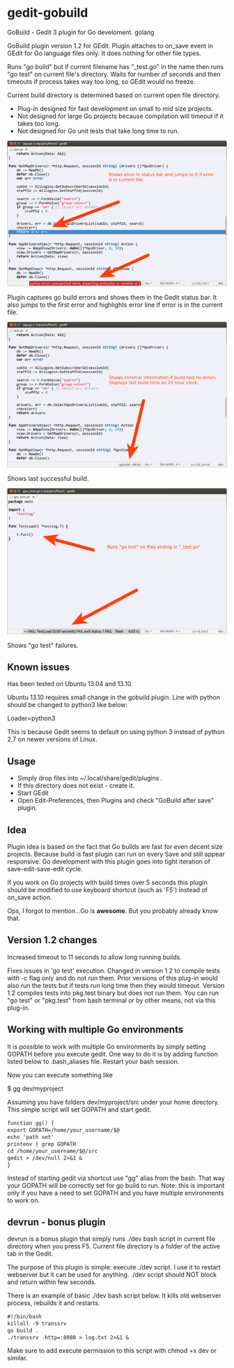 gedit-gobuild
=============

GoBuild - Gedit 3 plugin for Go develoment. golang 

GoBuild plugin version 1.2 for GEdit. Plugin attaches to on_save event
in GEdit for Go language files only. It does nothing for other file types.

Runs "go build" but if current filename has "_test.go" in the name 
then runs "go test" on current file's directory. Waits for number of seconds 
and then timeouts if process takes way too long, so GEdit would no freeze.

Current build directory is determined based on current open file directory.

 * Plug-in designed for fast development on small to mid size projects.
 * Not designed for large Go projects because compilation will timeout if it 
takes too long.
 * Not designed for Go unit tests that take long time to run.

![screen1](gobuildscreen1.png)

Plugin captures go build errors and shows them in the Gedit status bar.
It also jumps to the first error and highlights error line if error is in 
the current file.

![screen2](gobuildscreen2.png)

Shows last successful build.

![screen3](gobuildscreen3.png)

Shows "go test" failures.

Known issues 
------------

Has been tested on Ubuntu 13.04 and 13.10.

Ubuntu 13.10 requires small change in the gobuild.plugin.
Line with python should be changed to python3 like below:

Loader=python3

This is because Gedit seems to default on using python 3 instead of 
python 2.7 on newer versions of Linux.

Usage
-----

 * Simply drop files into ~/.local/share/gedit/plugins .
 * If this directory does not exist - create it.
 * Start GEdit
 * Open Edit-Preferences, then Plugins and check "GoBuild after save" plugin.
 
Idea
----

Plugin idea is based on the fact that Go builds are fast for even decent size
projects. Because build is fast plugin can run on every Save and still appear 
responsive.
Go development with this plugin goes into tight iteration of save-edit-save-edit
cycle. 

If you work on Go projects with build times over 5 seconds this plugin should be
modified to use keyboard shortcut (such as 'F5') instead of on_save action.

Ops, I forgot to mention...Go is **awesome**. But you probably already know that.

Version 1.2 changes
-------------------

Increased timeout to 11 seconds to allow long running builds.

Fixes issues in 'go test' execution. 
Changed in version 1.2 to compile tests with -c flag only and do not run them.
Prior versions of this plug-in would also run the tests but if tests run long time then they would timeout.
Version 1.2 compiles tests into pkg.test binary but does not run them.
You can run "go test" or "pkg.test" from bash terminal or by other means, not via this plug-in.

Working with multiple Go environments
-------------------------------------

It is possible to work with multiple Go environments by simply setting GOPATH before you execute gedit.
One way to do it is by adding function listed below to .bash_aliases file. Restart your bash session.

Now you can execute something like 

$ gg dev/myproject

Assuming you have folders dev/myproject/src under your home directory. This simple script will
set GOPATH and start gedit.

    function gg() { 
    export GOPATH=/home/your_username/$@
    echo 'path set'
    printenv | grep GOPATH
    cd /home/your_username/$@/src
    gedit > /dev/null 2>&1 &
    }

Instead of starting gedit via shortcut use "gg" alias from the bash. That way your GOPATH will
be correctly set for go build to run. Note: this is important only if you have a need to set 
GOPATH and you have multiple environments to work on.

devrun - bonus plugin
---------------------

devrun is a bonus plugin that simply runs ./dev bash script in current file directory when you press F5.
Current file directory is a folder of the active tab in the Gedit.

The purpose of this plugin is simple: execute ./dev script. I use it to restart webserver but it
can be used for anything. ./dev script should NOT block and return within few seconds.

There is an example of basic ./dev bash script below. It kills old webserver process, rebuilds it and
restarts.

	#!/bin/bash
	killall -9 transsrv
	go build .
	./transsrv -http=:8080 > log.txt 2>&1 &
	
Make sure to add execute permission to this script with chmod +x dev or similar.




